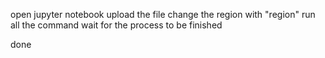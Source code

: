 open jupyter notebook
upload the file
change the region with "region"
run all the command
wait for the process to be finished

done
